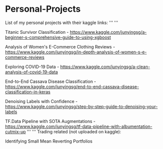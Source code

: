 # Personal-Projects

List of my personal projects with their kaggle links:
'''
'''

Titanic Survivor Classification - https://www.kaggle.com/junyingsg/a-beginner-s-comprehensive-guide-to-using-xgboost

Analysis of Women's E-Commerce Clothing Reviews - https://www.kaggle.com/junyingsg/in-depth-analysis-of-women-s-e-commerce-reviews

Exploring COVID-19 Data - https://www.kaggle.com/junyingsg/a-clean-analysis-of-covid-19-data

End-to-End Cassava Disease Classification - https://www.kaggle.com/junyingsg/end-to-end-cassava-disease-classification-in-keras

Denoising Labels with Confidence - https://www.kaggle.com/junyingsg/step-by-step-guide-to-denoising-your-labels

TF.Data Pipeline with SOTA Augmentations - https://www.kaggle.com/junyingsg/tf-data-pipeline-with-albumentation-cutmix-up
'''
'''
Trading related (not uploaded on kaggle):

Identifying Small Mean Reverting Portfolios
